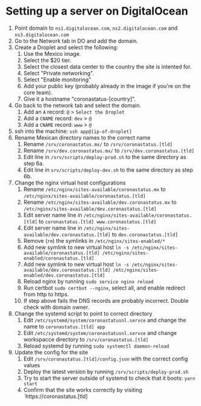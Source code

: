 # Setting up a server on DigitalOcean

1. Point domain to `ns1.digitalocean.com`, `ns2.digitalocean.com` and `ns3.digitalocean.com`
2. Go to the Network tab in DO and add the domain.
3. Create a Droplet and select the following:
    1. Use the Mexico image.
    2. Select the $20 tier.
    3. Select the closest data center to the country the site is intented for.
    4. Select "Private networking".
    5. Select "Enable monitoring"
    6. Add your public key (probably already in the image if you're on the core team).
    7. Give it a hostname "coronastatus-[country]". 
4. Go back to the network tab and select the domain.
    1. Add an `A` record:  `@` > `Select the Droplet`
    2. Add a `CNAME` record: `dev` > `@`
    3. Add a `CNAME` record: `www` > `@`
5. ssh into the machine: `ssh app@[ip-of-droplet]`
6. Rename Mexican directory names to the correct name
    1. Rename `/srv/coronastatus.mx/` to `/srv/coronastatus.[tld]`
    2. Rename `/srv/dev.coronastatus.mx/` to `/srv/dev.coronastatus.[tld]`
    3. Edit line in `/srv/scripts/deploy-prod.sh` to the same directory as step 6a.
    4. Edit line in `srv/scripts/deploy-dev.sh` to the same directory as step 6b.
7. Change the nginx virtual host configurations
    1. Rename `/etc/nginx/sites-available/coronastatus.mx` to `/etc/nginx/sites-available/coronastatus.[tld]` 
    2. Rename `/etc/nginx/sites-available/dev.coronastatus.mx` to `/etc/nginx/sites-available/dev.coronastatus.[tld]`
    3. Edit server name line in `/etc/nginx/sites-available/coronastatus.[tld]` to `coronastatus.[tld] www.coronastatus.[tld]`
    4. Edit server name line in `/etc/nginx/sites-available/dev.coronastatus.[tld]` to `dev.coronastatus.[tld]`
    5. Remove (`rm`) the symlinks in `/etc/nginx/sites-enabled/*`
    5. Add new symlink to new virtual host `ln -s /etc/nginx/sites-available/coronastatus.[tld] /etc/nginx/sites-enabled/coronastatus.[tld]` 
    6. Add new symlink to new virtual host `ln -s /etc/nginx/sites-available/dev.coronastatus.[tld] /etc/nginx/sites-enabled/dev.coronastatus.[tld]` 
    7. Reload nginx by running `sudo service nginx reload`
    8. Run certbot `sudo certbot --nginx`, select all, and enable redirect from http to https.
    9. If step above fails the DNS records are probably incorrect. Double check with domain owner.
8. Change the systemd script to point to correct directory
    1. Edit `/etc/systemd/system/coronastatusnl.servce` and change the name to `coronastatus.[tld] app`
    2. Edit `/etc/systemd/system/coronastatusnl.servce` and change workspacce directory to `/srv/coronastatus.[tld]`
    3. Reload systemd by running `sudo systemctl daemon-reload`
9. Update the config for the site
    1. Edit `/srv/coronastatus.[tld]/config.json` with the correct config values
    2. Deploy the latest version by running `/srv/scripts/deploy-prod.sh`
    3. Try to start the server outside of systemd to check that it boots: `yarn start`
    4. Confirm that the site works correctly by visiting `https://coronastatus.[tld]
